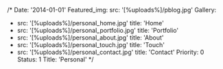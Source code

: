 /*
Date: '2014-01-01'
Featured_img:
  src: '[%uploads%]/pblog.jpg'
Gallery:
- src: '[%uploads%]/personal_home.jpg'
  title: 'Home'
- src: '[%uploads%]/personal_portfolio.jpg'
  title: 'Portfolio'
- src: '[%uploads%]/personal_about.jpg'
  title: 'About'
- src: '[%uploads%]/personal_touch.jpg'
  title: 'Touch'
- src: '[%uploads%]/personal_contact.jpg'
  title: 'Contact'
Priority: 0
Status: 1
Title: 'Personal'
*/
